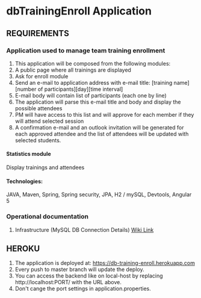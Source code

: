 # dbTrainingEnroll Application

## REQUIREMENTS

### Application used to manage team training enrollment 
1. This application will be composed from the following modules:
2. A public page where all trainings are displayed
3. Ask for enroll module
4. Send an e-mail to application address with e-mail title: 
	[training name][number of participants][day][time interval]
5. E-mail body will contain list of participants (each one by line)
6. The application will parse this e-mail title and body and display the possible attendees
7. PM will have access to this list and will approve for each member if they will attend selected session
8. A confirmation e-mail and an outlook invitation will be generated for each approved attendee and the list of attendees will be updated with selected students.
#### Statistics module
Display trainings and attendees
#### Technologies:
JAVA, Maven, Spring, Spring security, JPA, H2 / mySQL, Devtools, Angular 5


### Operational documentation
1. Infrastructure (MySQL DB Connection Details) [Wiki Link](https://docs.google.com/document/d/1k7pUnWurTup-SHAWuCbntgvyJzybui2--Ll2jM8ZuCo/edit?usp=sharing)

## HEROKU
1. The application is deployed at: https://db-training-enroll.herokuapp.com
2. Every push to master branch will update the deploy.
3. You can access the backend like on local-host by replacing http://localhost:PORT/ with the URL above.
4. Don't cange the port settings in application.properties.
